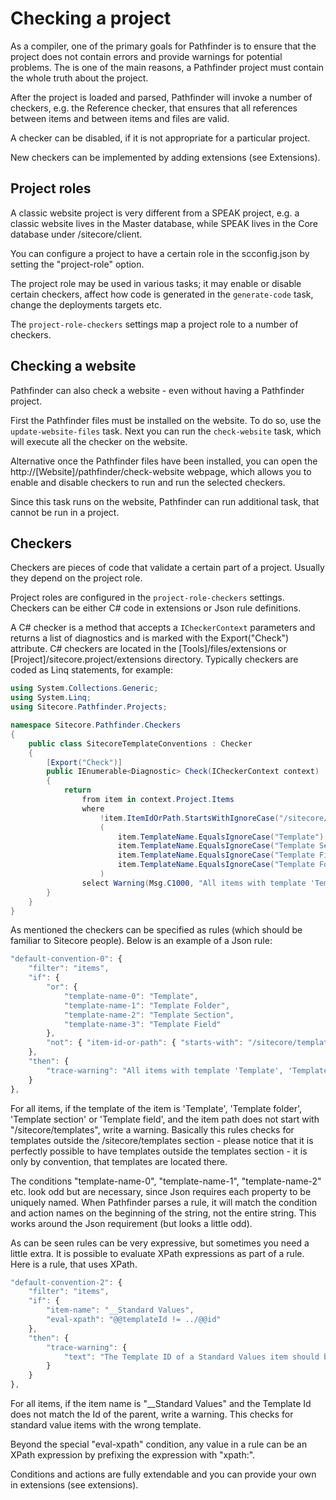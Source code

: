 # Checking a project
As a compiler, one of the primary goals for Pathfinder is to ensure that the project does not contain errors and provide warnings for 
potential problems. The is one of the main reasons, a Pathfinder project must contain the whole truth about the project.

After the project is loaded and parsed, Pathfinder will invoke a number of checkers, e.g. the Reference checker, that ensures that all
references between items and between items and files are valid.

A checker can be disabled, if it is not appropriate for a particular project.

New checkers can be implemented by adding extensions (see Extensions).

## Project roles
A classic website project is very different from a SPEAK project, e.g. a classic website lives in the Master database, while SPEAK lives
in the Core database under /sitecore/client.

You can configure a project to have a certain role in the scconfig.json by setting the "project-role" option.

The project role may be used in various tasks; it may enable or disable certain checkers, affect how code is generated
in the `generate-code` task, change the deployments targets etc.

The `project-role-checkers` settings map a project role to a number of checkers.

## Checking a website
Pathfinder can also check a website - even without having a Pathfinder project. 

First the Pathfinder files must be installed on the website. To do so, use the `update-website-files` task. Next you can run the `check-website` task,
which will execute all the checker on the website.

Alternative once the Pathfinder files have been installed, you can open the http://[Website]/pathfinder/check-website webpage, which allows you to 
enable and disable checkers to run and run the selected checkers.

Since this task runs on the website, Pathfinder can run additional task, that cannot be run in a project.

## Checkers
Checkers are pieces of code that validate a certain part of a project. Usually they depend on the project role. 

Project roles are configured in the `project-role-checkers` settings. Checkers can be either C# code in extensions or Json rule definitions.

A C# checker is a method that accepts a `ICheckerContext` parameters and returns a list of diagnostics and is marked with the Export("Check") 
attribute. C# checkers are located in the [Tools]/files/extensions or [Project]/sitecore.project/extensions directory. Typically 
checkers are coded as Linq statements, for example:

```cs
using System.Collections.Generic;
using System.Linq;
using Sitecore.Pathfinder.Projects;

namespace Sitecore.Pathfinder.Checkers
{
    public class SitecoreTemplateConventions : Checker
    {
        [Export("Check")]
        public IEnumerable<Diagnostic> Check(ICheckerContext context)
        {
            return 
                from item in context.Project.Items
                where 
                    !item.ItemIdOrPath.StartsWithIgnoreCase("/sitecore/templates/") &&
                    (
                        item.TemplateName.EqualsIgnoreCase("Template") ||
                        item.TemplateName.EqualsIgnoreCase("Template Section") ||
                        item.TemplateName.EqualsIgnoreCase("Template Field") ||
                        item.TemplateName.EqualsIgnoreCase("Template Folder")
                    )
                select Warning(Msg.C1000, "All items with template 'Template', 'Template section', 'Template field' and 'Template folder' should be located in the '/sitecore/templates' section. To fix, move the template into the '/sitecore/templates' section", TraceHelper.GetTextNode(item));
        }
    }
}
```

As mentioned the checkers can be specified as rules (which should be familiar to Sitecore people). Below is an example of a Json rule:

```js
"default-convention-0": {
    "filter": "items",
    "if": {
        "or": {
            "template-name-0": "Template",
            "template-name-1": "Template Folder",
            "template-name-2": "Template Section",
            "template-name-3": "Template Field" 
        },
        "not": { "item-id-or-path": { "starts-with": "/sitecore/templates/" } }
    },
    "then": {
        "trace-warning": "All items with template 'Template', 'Template section', 'Template field' and 'Template folder' should be located in the '/sitecore/templates' section. To fix, move the template into the '/sitecore/templates' section"
    }
},
```

For all items, if the template of the item is 'Template', 'Template folder', 'Template section' or 'Template field', and the item path does not 
start with "/sitecore/templates", write a warning. Basically this rules checks for templates outside the /sitecore/templates section - please notice
that it is perfectly possible to have templates outside the templates section - it is only by convention, that templates are located there.

The conditions "template-name-0", "template-name-1", "template-name-2" etc. look odd but are necessary, since Json requires each property to be 
uniquely named. When Pathfinder parses a rule, it will match the condition and action names on the beginning of the string, not the entire string. 
This works around the Json requirement (but looks a little odd).

As can be seen rules can be very expressive, but sometimes you need a little extra. It is possible to evaluate XPath expressions as part of 
a rule. Here is a rule, that uses XPath.

```js
"default-convention-2": {
    "filter": "items",
    "if": {
        "item-name": "__Standard Values",
        "eval-xpath": "@@templateId != ../@@id"
    },
    "then": {
        "trace-warning": {
            "text": "The Template ID of a Standard Values item should be match the ID of the parent item. To fix, moved the Standard Values item under the correct template"
        }
    }
},
```

For all items, if the item name is "__Standard Values" and the Template Id does not match the Id of the parent, write a warning. This checks for
standard value items with the wrong template.

Beyond the special "eval-xpath" condition, any value in a rule can be an XPath expression by prefixing the expression with "xpath:".

Conditions and actions are fully extendable and you can provide your own in extensions (see extensions).
